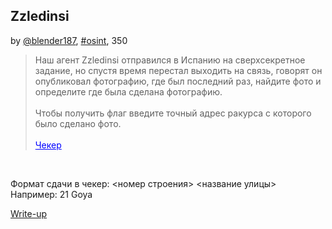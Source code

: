 ## Zzledinsi
by [@blender187](https://github.com/blender187), [#osint](/README.md#osint), 350

> Наш агент Zzledinsi отправился в Испанию на сверхсекретное задание, но спустя время перестал выходить на связь, говорят он опубликовал фотографию, где был последний раз, найдите фото и определите где была сделана фотографию. 
<br><br>
Чтобы получить флаг введите точный адрес ракурса с которого было сделано фото.
<br><br>
<a style="color:blue" href="http://185.246.155.136:5001/">Чекер</a>
<br>

Формат сдачи в чекер: <номер строения> <название улицы>
Например: 21 Goya

[Write-up](WRITEUP.md)